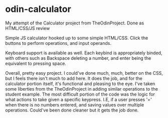 # odin-calculator
My attempt of the Calculator project from TheOdinProject. Done as HTML/CSS/JS review

Simple JS calculator hooked up to some simple HTML/CSS. Click the buttons to perform operations, and input operands.

Keyboard support is available as well. Each keybind is appropriately binded, with others such as Backspace deleting a number, and enter
being the equivalent to pressing space.

Overall, pretty easy project. I could've done much, much, better on the CSS, but I feels there isn't much to add here. It does the job, and for the calculator
portion itself, it's functional and pleasing to the eye. I've taken some liberties from the TheOdinProject in adding similar operations to the student example. The most difficult portion of the code was the logic for what actions to take given a specific keypress. I.E, if a user presses '=' when there is no numbers entered, and saving
values over multiple operations. Could've been done cleaner but it gets the job done.